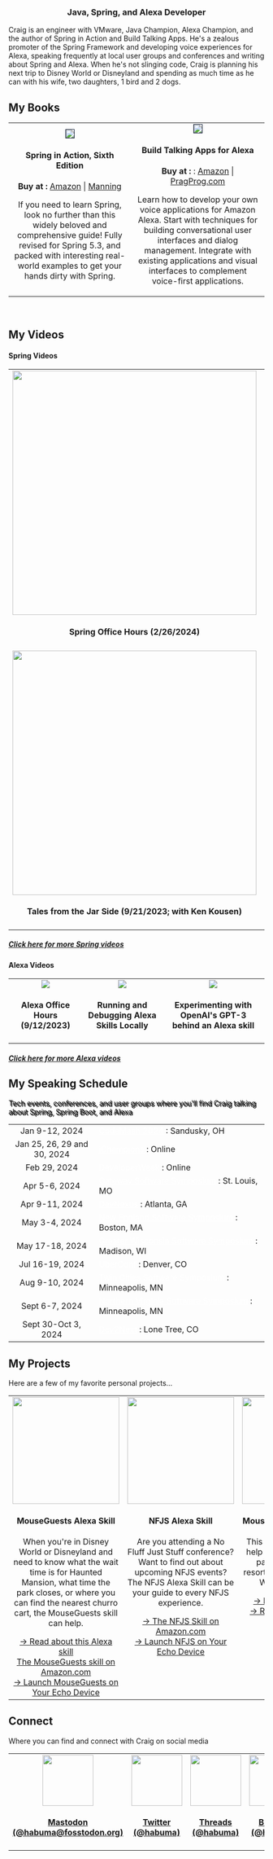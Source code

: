 <h3 align="center">Java, Spring, and Alexa Developer</h3>
<p>Craig is an engineer with VMware, Java Champion, Alexa Champion, and the author of Spring in Action and Build Talking Apps. He's a zealous promoter of the Spring Framework and developing voice experiences for Alexa, speaking frequently at local user groups and conferences and writing about Spring and Alexa. When he's not slinging code, Craig is planning his next trip to Disney World or Disneyland and spending as much time as he can with his wife, two daughters, 1 bird and 2 dogs.</p>

<h2>My Books</h2>

<table>
  <tr>
    <td align="center">
        <a href="http://www.amazon.com/gp/product/1617297577/?tag=habumacom-20" target="_blank"><img src="https://www.habuma.com/img/SiA6_FrontCover.jpg" style="border:1px solid #0D1C35;"/></a>
        <h4>Spring in Action, Sixth Edition</h4>
        <b>Buy at :</b> <a href="http://www.amazon.com/gp/product/1617297577/?tag=habumacom-20" target="_blank">Amazon</a> | <a href="https://www.manning.com/books/spring-in-action-sixth-edition?a_aid=habuma&a_bid=f205d999&chan=habuma" target="_blank">Manning</a>
        <p>If you need to learn Spring, look no further than this widely beloved and comprehensive guide! Fully revised for Spring 5.3, and packed with interesting real-world examples to get your hands dirty with Spring.</p>
    </td>
    <td align="center">
        <a href="http://www.amazon.com/gp/product/1680507257/?tag=habumacom-20" target="_blank"><img src="https://www.habuma.com/img/BTA_FrontCover.jpg" style="border:1px solid #0D1C35;"/></a>
        <h4>Build Talking Apps for Alexa</h4>
        <b>Buy at :</b> : <a href="http://www.amazon.com/gp/product/1680507257/?tag=habumacom-20" target="_blank">Amazon</a> | <a href="https://pragprog.com/titles/cwalexa/build-talking-apps-for-alexa/" target="_blank">PragProg.com</a>
        <p>Learn how to develop your own voice applications for Amazon Alexa. Start with techniques for building conversational user interfaces and dialog management. Integrate with existing applications and visual interfaces to complement voice-first applications.</p>
    </td>
  </tr>
</table>

<br>
<h2>My Videos</h2>
<h4>Spring Videos</h4>
<table>
  <tr>
    <td align="center" valign="middle">
        <a href="https://www.youtube.com/watch?v=2X9X5Y2ltxY"><img src="https://img.youtube.com/vi/2X9X5Y2ltxY/0.jpg" width="480" /></a>
        <h4>Spring Office Hours (2/26/2024)</h4>
    </td>
    <td align="center" valign="middle">
        <a href="https://www.youtube.com/watch?v=TPY1WYHDNho"><img src="https://img.youtube.com/vi/TPY1WYHDNho/0.jpg" width="480" /></a>
        <h4>Introducing Spring AI (1/25/2024; jChampions Conference)</h4>
    </td>
    <td align="center" valign="middle">
        <a href="https://www.youtube.com/watch?v=7K6YPRUtBkQ"><img src="https://img.youtube.com/vi/7K6YPRUtBkQ/0.jpg" width="480" /></a>
        <h4>Generating Images with Spring AI</h4>
    </td>
  </tr>

  <tr>
    <td align="center" valign="middle">
        <a href="https://www.youtube.com/watch?v=1g_wuincUdU"><img src="https://img.youtube.com/vi/z40Yqjiond8/0.jpg" width="480" /></a>
        <h4>Tales from the Jar Side (9/21/2023; with Ken Kousen)</h4>
    </td>
    <td align="center" valign="middle">
        <a href="https://www.youtube.com/watch?v=fo0BUkDSUTQ"><img src="https://img.youtube.com/vi/fo0BUkDSUTQ/0.jpg" width="480" /></a>
        <h4>Spring AI Origins: A Look at LangChain</h4>
    </td>    
    <td align="center" valign="middle">
        <a href="https://www.youtube.com/watch?v=zNIiLkRn96Q"><img src="https://img.youtube.com/vi/zNIiLkRn96Q/0.jpg" width="480" /></a>
        <h4>Spring AI and Embeddings</h4>
    </td>
  </tr>
</table>
<h5><a href="https://www.youtube.com/channel/UC4KvfQvH5XAfbA5g7sMdOww" target="_blank">Click here for more Spring videos</a></h5>

<h4>Alexa Videos</h4>
<table>
  <tr>
    <td align="center" valign="top">
        <a href="https://www.youtube.com/watch?v=9v8JSKPmNF4"><img src="https://img.youtube.com/vi/9v8JSKPmNF4/0.jpg"/></a>
        <h4>Alexa Office Hours (9/12/2023)</h4>
    </td>
    <td align="center" valign="top">
        <a href="https://www.youtube.com/watch?v=HhFZYJYvHbk"><img src="https://img.youtube.com/vi/HhFZYJYvHbk/0.jpg"/></a>
        <h4>Running and Debugging Alexa Skills Locally</h4>
    </td>
    <td align="center" valign="top">
        <a href="https://www.youtube.com/watch?v=4g_rY451bxM"><img src="https://img.youtube.com/vi/4g_rY451bxM/0.jpg"/></a>
        <h4>Experimenting with OpenAI's GPT-3 behind an Alexa skill</h4>
    </td>
  </tr>
</table>
<h5><a href="https://www.youtube.com/channel/UC3PN-vEhnKGUo4mIauOqHUQ" target="_blank">Click here for more Alexa videos</a></h5>

<h2>My Speaking Schedule</h2>
<p class="lead" style="text-shadow: 2px 2px #000000;">Tech events, conferences, and user groups where you&#39;ll find Craig talking about Spring, Spring Boot, and Alexa</p>
<table>
    <tr>
    <td align="center">Jan 9-12, 2024</td>
    <td><a style="color: white;" href="https://codemash.org/" target="_blank">CodeMash 2024</a> : Sandusky, OH</td>
    </tr>
    <tr>
    <td align="center">Jan 25, 26, 29 and 30, 2024</td>
    <td><a style="color: white;" href="https://jchampionsconf.com/" target="_blank">jChampions</a> : Online</td>
    </tr>
    <tr>
    <td align="center">Feb 29, 2024</td>
    <td><a style="color: white;" href="https://www.developerweek.com" target="_blank">DeveloperWeek</a> : Online</td>
    </tr>
    <tr>
    <td align="center">Apr 5-6, 2024</td>
    <td><a style="color: white;" href="https://nofluffjuststuff.com/stlouis" target="_blank">Gateway Software Symposium</a> : St. Louis, MO</td>
    </tr>
    <tr>
    <td align="center">Apr 9-11, 2024</td>
    <td><a style="color: white;" href="https://devnexus.com/" target="_blank">DevNexus</a> : Atlanta, GA</td>
    </tr>
    <tr>
    <td align="center">May 3-4, 2024</td>
    <td><a style="color: white;" href="https://nofluffjuststuff.com/boston" target="_blank">New England Software Symposium</a> : Boston, MA</td>
    </tr>
    <tr>
    <td align="center">May 17-18, 2024</td>
    <td><a style="color: white;" href="https://nofluffjuststuff.com/madison" target="_blank">Greater Wisconsin Software Symposium</a> : Madison, WI</td>
    </tr>
    <tr>
    <td align="center">Jul 16-19, 2024</td>
    <td><a style="color: white;" href="https://uberconf.com/" target="_blank">UberConf</a> : Denver, CO</td>
    </tr>
    <tr>
    <td align="center">Aug 9-10, 2024</td>
    <td><a style="color: white;" href="https://nofluffjuststuff.com/minneapolis" target="_blank">Twin Cities Software Symposium</a> : Minneapolis, MN</td>
    </tr>
    <tr>
    <td align="center">Sept 6-7, 2024</td>
    <td><a style="color: white;" href="https://nofluffjuststuff.com/reston" target="_blank">Northern Virginia Software Symposium</a> : Minneapolis, MN</td>
    </tr>
    <tr>
    <td align="center">Sept 30-Oct 3, 2024</td>
    <td><a style="color: white;" href="https://www.dev2next.com" target="_blank">Dev2Next</a> : Lone Tree, CO</td>
    </tr>

</table>


<h2>My Projects</h2>
<p>Here are a few of my favorite personal projects...</p>
<table>
  <tr>
    <td align="center" valign="top">
        <a href="https://www.amazon.com/Craig-Walls-Mouse-Guests/dp/B094YZSGNV" target="_blank"><img src="https://www.habuma.com/img/MouseGuestsSkill.png" style="height: 210px;"/></a>
        <h4>MouseGuests Alexa Skill</h4>
        <p>When you're in Disney World or Disneyland and need to know what the wait time is for Haunted Mansion, what time the park closes, or where you can find the nearest churro cart, the MouseGuests skill can help.</p>
        <a href="https://www.habuma.com/mouseguests">&#8594; Read about this Alexa skill</a><br/>
        <a href="https://www.amazon.com/Craig-Walls-Mouse-Guests/dp/B094YZSGNV" target="_blank">The MouseGuests skill on Amazon.com</a><br/>
        <a href="https://alexa-skills.amazon.com/apis/custom/skills/amzn1.ask.skill.18335bd4-876e-46e6-a8a7-b5263715a541/launch" target="_blank">&#8594; Launch MouseGuests on Your Echo Device</a>
    </td>
    <td align="center" valign="top">
        <a href="https://www.amazon.com/Craig-Walls-Fluff-Just-Stuff/dp/B09F3NX3NB" target="_blank"><img src="https://www.habuma.com/img/NFJSSkill.png" height="420" style="height: 210px;"/></a>
        <h4>NFJS Alexa Skill</h4>
        <p>Are you attending a No Fluff Just Stuff conference? Want to find out about upcoming NFJS events? The NFJS Alexa Skill can be your guide to every NFJS experience.</p>
        <a href="https://www.amazon.com/Craig-Walls-Fluff-Just-Stuff/dp/B09F3NX3NB" target="_blank">&#8594; The NFJS Skill on Amazon.com</a><br/>
        <a href="https://alexa-skills.amazon.com/apis/custom/skills/amzn1.ask.skill.294386c7-bfd7-40c5-8d44-2f4795e6d0d4/launch" target="_blank">&#8594; Launch NFJS on Your Echo Device</a>
    </td>
    <td align="center" valign="top">
        <a href="https://neo4j.com/graphgists/mouseportation/" target="_blank"><img src="https://www.habuma.com/img/MousePortationGraphGist.png" height="420" style="height: 210px;"/></a>
        <h4>MousePortation GraphGist</h4>
        <p>This Neo4j GraphGist can help you find the quickest path between parks, resorts, and other places in Walt Disney World.</p>
        <a href="https://neo4j.com/graphgists/mouseportation/" target="_blank">&#8594; Read the GraphGist</a><br/>
        <a href="https://gist.github.com/habuma/17d2061f929bfbcb399d" target="_blank">&#8594; Read the original Gist</a>
    </td>
  </tr>
</table>

<h2>Connect</h2>
<p>Where you can find and connect with Craig on social media</p>
<table width="100%">
  <tr>
    <td align="center" valign="top" width="17%">
        <a rel="me" href="https://fosstodon.org/@habuma" target="_blank">
            <img src="https://www.habuma.com/img/mastodon.png" height="100"/>
            <h4>Mastodon<br/>(@habuma@fosstodon.org)</h4>
    </td>
    <td align="center" valign="top" width="17%">
        <a rel="me" href="https://twitter.com/habuma" target="_blank">
            <img src="https://www.habuma.com/img/twitter.png" height="100"/>
            <h4>Twitter<br/>(@habuma)</h4>
        </a>
    </td>
    <td align="center" valign="top" width="17%">
        <a rel="me" href="https://www.threads.net/@habuma" target="_blank">
            <img src="https://www.habuma.com/img/threads.png" height="100"/>
            <h4>Threads<br/>(@habuma)</h4>
        </a>
    </td>
    <td align="center" valign="top" width="17%">
        <a rel="me" href="https://bsky.app/profile/habuma.bsky.social" target="_blank">
            <img src="https://www.habuma.com/img/bluesky.png" height="100"/>
            <h4>Bluesky<br/>(@habuma)</h4>
        </a>
    </td>
    <td align="center" valign="top" width="17%">
        <a rel="me" href="https://www.linkedin.com/in/habuma" target="_blank">
            <img src="https://www.habuma.com/img/linkedin.png" height="100"/>
            <h4>LinkedIn</h4>
        </a>
    </td>
    <td align="center" valign="top" width="17%">
        <a rel="me" href="https://about.me/craig_walls" target="_blank">
            <img src="https://www.habuma.com/img/aboutme.png" height="100"/>
            <h4>About.me</h4>
        </a>
    </td>
  </tr>
</table>

